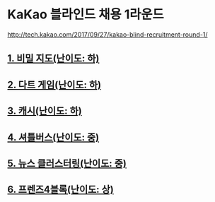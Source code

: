 # KaKao 블라인드 채용 1라운드
http://tech.kakao.com/2017/09/27/kakao-blind-recruitment-round-1/

## [1. 비밀 지도(난이도: 하)](www.google.co.kr)

## [2. 다트 게임(난이도: 하)]()

## [3. 캐시(난이도: 하)]()

## [4. 셔틀버스(난이도: 중)]()

## [5. 뉴스 클러스터링(난이도: 중)]()

## [6. 프렌즈4블록(난이도: 상)]()

